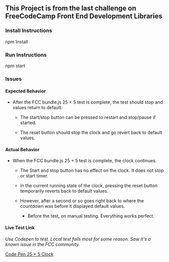 ## This Project is from the last challenge on FreeCodeCamp Front End Development Libraries

### Install Instructions

npm Install

### Run Instructions

npm start

### Issues

#### Expected Behavior

- After the FCC bundle.js 25 + 5 test is complete, the test should stop and values return to default.

  - The start/stop button can be pressed to restart and stop/pause if started.

  - The reset button should stop the clock and go revert back to default values.

#### Actual Behavior

- When the FCC bundle.js 25 + 5 test is complete, the clock continues.

  - The Start and stop button has no effect on the clock. It does not stop or start timer.

  - In the current running state of the clock, pressing the reset button temporarily reverts back to default values.
  - However, after a second or so goes right back to where the countdown was before it displayed default values.

    - Before the test, on manual testing. Everything works perfect.

#### Live Test Link

_Use Codepen to test. Local test fails most for some reason._
_Saw it's a known issue in the FCC community._

[Code Pen 25 + 5 Clock](https://codepen.io/shockwave08/pen/dyJjVXZ?editors=0011)
